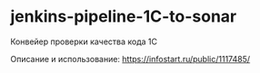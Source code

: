 # jenkins-pipeline-1C-to-sonar
Конвейер проверки качества кода 1C

Описание и использование: https://infostart.ru/public/1117485/
